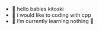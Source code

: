 - 👋 hello babies kitoski
- 👀 i would like to coding with cpp 
- 🌱 I’m currently learning nothing 😬


<!---
kitoski/kitoski is a ✨ special ✨ repository because its `README.md` (this file) appears on your GitHub profile.
You can click the Preview link to take a look at your changes.
--->
